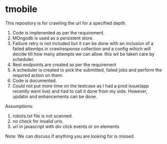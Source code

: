 # tmobile

This repository is for crawling the url for a specified depth. 

1. Code is implenented as per the requirement.
2. MOngodb is used as a persistent store.
3. Failiure retry is not included but it can be done with an inclusion of a failed attemtps in crawlresponse collection and a config wihich will decide till how many attempts we can allow. this wil be taken care by scheduler.
4. Rest endpoints are created as per the requirement
5. A scheduler is created to pick the submitted, failed jobs and perform the required action on them.
6. Code is documented.
7. Could not put more time on the testcase as I had a prod issue(app recently went live) and had to call it done from my side. However, updatin and enhancements can be done.

Assumptions:

1. robots.txt file is not scanned. 
2. no check for invalid urls.
3. url in javascript with div click events or on elements


Note: We can discuss if anything you are looking for is missed.
